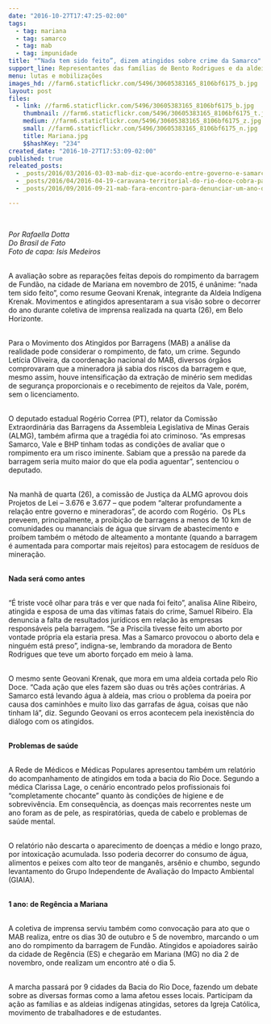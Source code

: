 ```yaml
---
date: "2016-10-27T17:47:25-02:00"
tags:
  - tag: mariana
  - tag: samarco
  - tag: mab
  - tag: impunidade
title: "“Nada tem sido feito”, dizem atingidos sobre crime da Samarco"
support_line: Representantes das famílias de Bento Rodrigues e da aldeia Krenak convocam protestos para marcar um ano da tragédia.
menu: lutas e mobilizações
images_hd: //farm6.staticflickr.com/5496/30605383165_8106bf6175_b.jpg
layout: post
files:
  - link: //farm6.staticflickr.com/5496/30605383165_8106bf6175_b.jpg
    thumbnail: //farm6.staticflickr.com/5496/30605383165_8106bf6175_t.jpg
    medium: //farm6.staticflickr.com/5496/30605383165_8106bf6175_z.jpg
    small: //farm6.staticflickr.com/5496/30605383165_8106bf6175_n.jpg
    title: Mariana.jpg
    $$hashKey: "234"
created_date: "2016-10-27T17:53:09-02:00"
published: true
releated_posts:
  - _posts/2016/03/2016-03-03-mab-diz-que-acordo-entre-governo-e-samarco-nao-representa-interesses-de-vitimas.md
  - _posts/2016/04/2016-04-19-caravana-territorial-do-rio-doce-cobra-participacao-social-e-transparencia-a-samarco-em-governador-valadares-mg.md
  - _posts/2016/09/2016-09-21-mab-fara-encontro-para-denunciar-um-ano-de-impunidade-do-crime-da-samarco.md

---
```

<p>&nbsp;</p>

<p><em>Por Rafaella Dotta<br />
Do Brasil de Fato<br />
Foto de capa: Isis Medeiros</em><br />
&nbsp;</p>

<p>A avalia&ccedil;&atilde;o sobre as repara&ccedil;&otilde;es feitas depois do rompimento da barragem de Fund&atilde;o, na cidade de Mariana em novembro de 2015, &eacute; un&acirc;nime: &ldquo;nada tem sido feito&rdquo;, como resume Geovani Krenak, integrante da Aldeia Ind&iacute;gena Krenak. Movimentos e atingidos apresentaram a sua vis&atilde;o sobre o decorrer do ano durante coletiva de imprensa realizada na quarta (26), em Belo Horizonte.<br />
&nbsp;</p>

<p>Para o Movimento dos Atingidos por Barragens (MAB) a an&aacute;lise da realidade pode considerar o rompimento, de fato, um crime. Segundo Let&iacute;cia Oliveira, da coordena&ccedil;&atilde;o nacional do MAB, diversos &oacute;rg&atilde;os comprovaram que a mineradora j&aacute; sabia dos riscos da barragem e que, mesmo assim, houve intensifica&ccedil;&atilde;o da extra&ccedil;&atilde;o de min&eacute;rio sem medidas de seguran&ccedil;a proporcionais e o recebimento de rejeitos da Vale, por&eacute;m, sem o licenciamento.<br />
&nbsp;</p>

<p>O deputado estadual Rog&eacute;rio Correa (PT), relator da Comiss&atilde;o Extraordin&aacute;ria das Barragens da Assembleia Legislativa de Minas Gerais (ALMG), tamb&eacute;m afirma que a trag&eacute;dia foi ato criminoso. &ldquo;As empresas Samarco, Vale e BHP tinham todas as condi&ccedil;&otilde;es de avaliar que o rompimento era um risco iminente. Sabiam que a press&atilde;o na parede da barragem seria muito maior do que ela podia aguentar&rdquo;, sentenciou o deputado.<br />
&nbsp;</p>

<p>Na manh&atilde; de quarta (26), a comiss&atilde;o de Justi&ccedil;a da ALMG aprovou dois Projetos de Lei &ndash; 3.676 e 3.677 &ndash; que podem &ldquo;alterar profundamente a rela&ccedil;&atilde;o entre governo e mineradoras&rdquo;, de acordo com Rog&eacute;rio. &nbsp;Os PLs preveem, principalmente, a proibi&ccedil;&atilde;o de barragens a menos de 10 km de comunidades ou mananciais de &aacute;gua que sirvam de abastecimento e pro&iacute;bem tamb&eacute;m o m&eacute;todo de alteamento a montante (quando a barragem &eacute; aumentada para comportar mais rejeitos) para estocagem de res&iacute;duos de minera&ccedil;&atilde;o.<br />
&nbsp;</p>

<p><strong>Nada ser&aacute; como antes</strong><br />
&nbsp;</p>

<p>&ldquo;&Eacute; triste voc&ecirc; olhar para tr&aacute;s e ver que nada foi feito&rdquo;, analisa Aline Ribeiro, atingida e esposa de uma das v&iacute;timas fatais do crime, Samuel Ribeiro. Ela denuncia a falta de resultados jur&iacute;dicos em rela&ccedil;&atilde;o &agrave;s empresas respons&aacute;veis pela barragem. &ldquo;Se a Priscila tivesse feito um aborto por vontade pr&oacute;pria ela estaria presa. Mas a Samarco provocou o aborto dela e ningu&eacute;m est&aacute; preso&rdquo;, indigna-se, lembrando da moradora de Bento Rodrigues que teve um aborto for&ccedil;ado em meio &agrave; lama.<br />
&nbsp;</p>

<p>O mesmo sente Geovani Krenak, que mora em uma aldeia cortada pelo Rio Doce. &ldquo;Cada a&ccedil;&atilde;o que eles fazem s&atilde;o duas ou tr&ecirc;s a&ccedil;&otilde;es contr&aacute;rias. A Samarco est&aacute; levando &aacute;gua &agrave; aldeia, mas criou o problema da poeira por causa dos caminh&otilde;es e muito lixo das garrafas de &aacute;gua, coisas que n&atilde;o tinham l&aacute;&rdquo;, diz. Segundo Geovani os erros acontecem pela inexist&ecirc;ncia do di&aacute;logo com os atingidos.<br />
&nbsp;</p>

<p><strong>Problemas de sa&uacute;de</strong><br />
&nbsp;</p>

<p>A Rede de M&eacute;dicos e M&eacute;dicas Populares apresentou tamb&eacute;m um relat&oacute;rio do acompanhamento de atingidos em toda a bacia do Rio Doce. Segundo a m&eacute;dica Clarissa Lage, o cen&aacute;rio encontrado pelos profissionais foi &ldquo;completamente chocante&rdquo; quanto &agrave;s condi&ccedil;&otilde;es de higiene e de sobreviv&ecirc;ncia. Em consequ&ecirc;ncia, as doen&ccedil;as mais recorrentes neste um ano foram as de pele, as respirat&oacute;rias, queda de cabelo e problemas de sa&uacute;de mental.<br />
&nbsp;</p>

<p>O relat&oacute;rio n&atilde;o descarta o aparecimento de doen&ccedil;as a m&eacute;dio e longo prazo, por intoxica&ccedil;&atilde;o acumulada. Isso poderia decorrer do consumo de &aacute;gua, alimentos e peixes com alto teor de mangan&ecirc;s, ars&ecirc;nio e chumbo, segundo levantamento do Grupo Independente de Avalia&ccedil;&atilde;o do Impacto Ambiental (GIAIA).<br />
&nbsp;</p>

<p><strong>1 ano: de Reg&ecirc;ncia a Mariana</strong><br />
&nbsp;</p>

<p>A coletiva de imprensa serviu tamb&eacute;m como convoca&ccedil;&atilde;o para ato que o MAB realiza, entre os dias 30 de outubro e 5 de novembro, marcando o um ano do rompimento da barragem de Fund&atilde;o. Atingidos e apoiadores sair&atilde;o da cidade de Reg&ecirc;ncia (ES) e chegar&atilde;o em Mariana (MG) no dia 2 de novembro, onde realizam um encontro at&eacute; o dia 5.<br />
&nbsp;</p>

<p>A marcha passar&aacute; por 9 cidades da Bacia do Rio Doce, fazendo um debate sobre as diversas formas como a lama afetou esses locais. Participam da a&ccedil;&atilde;o as fam&iacute;lias e as aldeias ind&iacute;genas atingidas, setores da Igreja Cat&oacute;lica, movimento de trabalhadores e de estudantes.</p>

